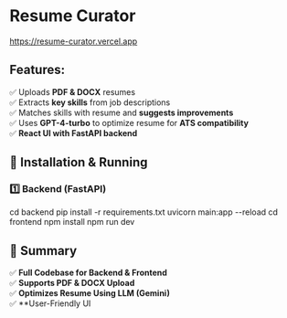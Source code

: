# Resume Curator

https://resume-curator.vercel.app


## Features:
✅ Uploads **PDF & DOCX** resumes  
✅ Extracts **key skills** from job descriptions  
✅ Matches skills with resume and **suggests improvements**  
✅ Uses **GPT-4-turbo** to optimize resume for **ATS compatibility**  
✅ **React UI with FastAPI backend**

## 📌 Installation & Running

### **1️⃣ Backend (FastAPI)**

cd backend
pip install -r requirements.txt
uvicorn main:app --reload
cd frontend
npm install
npm run dev


## **🚀 Summary**
✅ **Full Codebase for Backend & Frontend**  
✅ **Supports PDF & DOCX Upload**  
✅ **Optimizes Resume Using LLM (Gemini)**  
✅ **User-Friendly UI 
